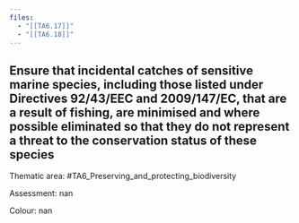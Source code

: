 ```yaml
---
files:
  - "[[TA6.17]]"
  - "[[TA6.18]]"
---
```

## Ensure that incidental catches of sensitive marine species, including those listed under Directives 92/43/EEC and 2009/147/EC, that are a result of fishing, are minimised and where possible eliminated so that they do not represent a threat to the conservation status of these species

Thematic area: #TA6_Preserving_and_protecting_biodiversity

Assessment: nan

Colour: nan